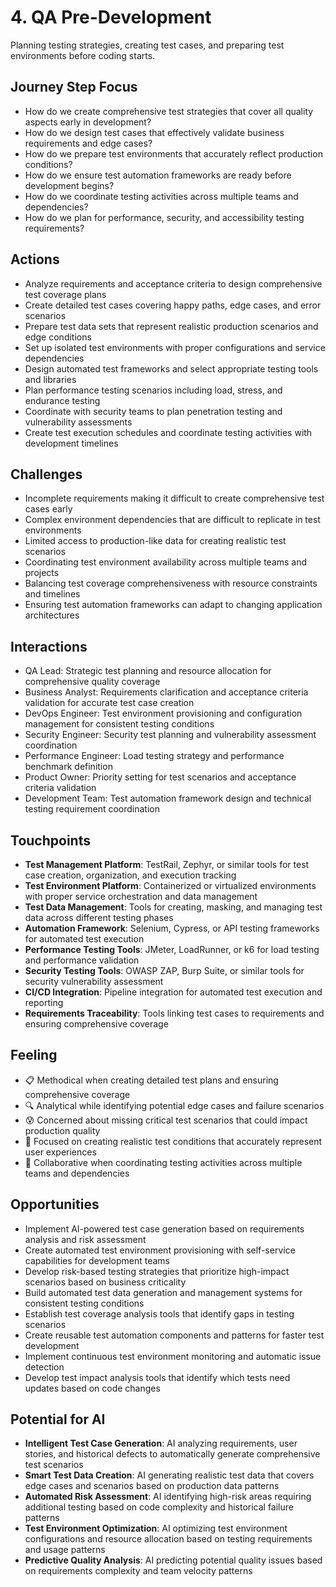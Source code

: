 # 4. QA Pre-Development

Planning testing strategies, creating test cases, and preparing test environments before coding starts.

## Journey Step Focus

- How do we create comprehensive test strategies that cover all quality aspects early in development?
- How do we design test cases that effectively validate business requirements and edge cases?
- How do we prepare test environments that accurately reflect production conditions?
- How do we ensure test automation frameworks are ready before development begins?
- How do we coordinate testing activities across multiple teams and dependencies?
- How do we plan for performance, security, and accessibility testing requirements?

## Actions

- Analyze requirements and acceptance criteria to design comprehensive test coverage plans
- Create detailed test cases covering happy paths, edge cases, and error scenarios
- Prepare test data sets that represent realistic production scenarios and edge conditions
- Set up isolated test environments with proper configurations and service dependencies
- Design automated test frameworks and select appropriate testing tools and libraries
- Plan performance testing scenarios including load, stress, and endurance testing
- Coordinate with security teams to plan penetration testing and vulnerability assessments
- Create test execution schedules and coordinate testing activities with development timelines

## Challenges

- Incomplete requirements making it difficult to create comprehensive test cases early
- Complex environment dependencies that are difficult to replicate in test environments
- Limited access to production-like data for creating realistic test scenarios
- Coordinating test environment availability across multiple teams and projects
- Balancing test coverage comprehensiveness with resource constraints and timelines
- Ensuring test automation frameworks can adapt to changing application architectures

## Interactions

- QA Lead: Strategic test planning and resource allocation for comprehensive quality coverage
- Business Analyst: Requirements clarification and acceptance criteria validation for accurate test case creation
- DevOps Engineer: Test environment provisioning and configuration management for consistent testing conditions
- Security Engineer: Security test planning and vulnerability assessment coordination
- Performance Engineer: Load testing strategy and performance benchmark definition
- Product Owner: Priority setting for test scenarios and acceptance criteria validation
- Development Team: Test automation framework design and technical testing requirement coordination

## Touchpoints

- **Test Management Platform**: TestRail, Zephyr, or similar tools for test case creation, organization, and execution tracking
- **Test Environment Platform**: Containerized or virtualized environments with proper service orchestration and data management
- **Test Data Management**: Tools for creating, masking, and managing test data across different testing phases
- **Automation Framework**: Selenium, Cypress, or API testing frameworks for automated test execution
- **Performance Testing Tools**: JMeter, LoadRunner, or k6 for load testing and performance validation
- **Security Testing Tools**: OWASP ZAP, Burp Suite, or similar tools for security vulnerability assessment
- **CI/CD Integration**: Pipeline integration for automated test execution and reporting
- **Requirements Traceability**: Tools linking test cases to requirements and ensuring comprehensive coverage

## Feeling

- 📋 Methodical when creating detailed test plans and ensuring comprehensive coverage
- 🔍 Analytical while identifying potential edge cases and failure scenarios
- 😰 Concerned about missing critical test scenarios that could impact production quality
- 🎯 Focused on creating realistic test conditions that accurately represent user experiences
- 🤝 Collaborative when coordinating testing activities across multiple teams and dependencies

## Opportunities

- Implement AI-powered test case generation based on requirements analysis and risk assessment
- Create automated test environment provisioning with self-service capabilities for development teams
- Develop risk-based testing strategies that prioritize high-impact scenarios based on business criticality
- Build automated test data generation and management systems for consistent testing conditions
- Establish test coverage analysis tools that identify gaps in testing scenarios
- Create reusable test automation components and patterns for faster test development
- Implement continuous test environment monitoring and automatic issue detection
- Develop test impact analysis tools that identify which tests need updates based on code changes

## Potential for AI

- **Intelligent Test Case Generation**: AI analyzing requirements, user stories, and historical defects to automatically generate comprehensive test scenarios
- **Smart Test Data Creation**: AI generating realistic test data that covers edge cases and scenarios based on production data patterns
- **Automated Risk Assessment**: AI identifying high-risk areas requiring additional testing based on code complexity and historical failure patterns
- **Test Environment Optimization**: AI optimizing test environment configurations and resource allocation based on testing requirements and usage patterns
- **Predictive Quality Analysis**: AI predicting potential quality issues based on requirements complexity and team velocity patterns